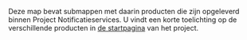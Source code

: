 Deze map bevat submappen met daarin producten die zijn opgeleverd binnen Project Notificatieservices.
U vindt een korte toelichting op de verschillende producten in [de startpagina](https://github.com/VNG-Realisatie/notificatieservices/blob/main/README.md) van het project. 